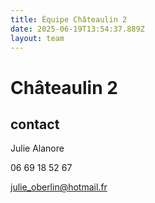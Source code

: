 ```yaml
---
title: Équipe Châteaulin 2
date: 2025-06-19T13:54:37.889Z
layout: team
---
```


# Châteaulin 2



## contact 

Julie Alanore

06 69 18 52 67

julie_oberlin@hotmail.fr

